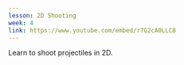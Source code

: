 ```yaml
---
lesson: 2D Shooting
week: 4
link: https://www.youtube.com/embed/r7G2cA0LLC8
---
```

Learn to shoot projectiles in 2D.